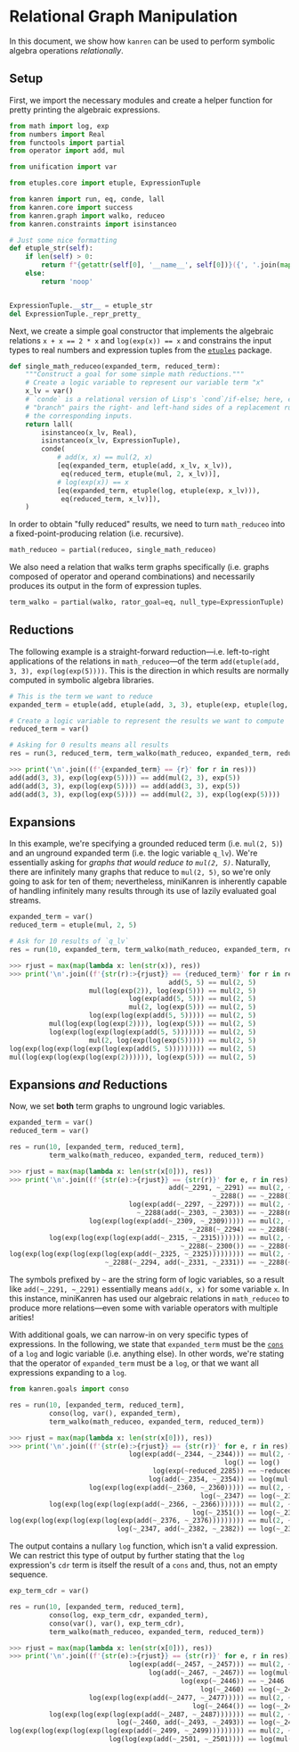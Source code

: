 # Relational Graph Manipulation

In this document, we show how `kanren` can be used to perform symbolic algebra operations *relationally*.

## Setup

First, we import the necessary modules and create a helper function for pretty printing the algebraic expressions.

```python
from math import log, exp
from numbers import Real
from functools import partial
from operator import add, mul

from unification import var

from etuples.core import etuple, ExpressionTuple

from kanren import run, eq, conde, lall
from kanren.core import success
from kanren.graph import walko, reduceo
from kanren.constraints import isinstanceo

# Just some nice formatting
def etuple_str(self):
    if len(self) > 0:
        return f"{getattr(self[0], '__name__', self[0])}({', '.join(map(str, self[1:]))})"
    else:
        return 'noop'


ExpressionTuple.__str__ = etuple_str
del ExpressionTuple._repr_pretty_

```

Next, we create a simple goal constructor that implements the algebraic relations `x + x == 2 * x` and `log(exp(x)) == x` and
constrains the input types to real numbers and expression tuples from the [`etuples`](https://github.com/pythological/etuples) package.

```python
def single_math_reduceo(expanded_term, reduced_term):
    """Construct a goal for some simple math reductions."""
    # Create a logic variable to represent our variable term "x"
    x_lv = var()
    # `conde` is a relational version of Lisp's `cond`/if-else; here, each
    # "branch" pairs the right- and left-hand sides of a replacement rule with
    # the corresponding inputs.
    return lall(
        isinstanceo(x_lv, Real),
        isinstanceo(x_lv, ExpressionTuple),
        conde(
            # add(x, x) == mul(2, x)
            [eq(expanded_term, etuple(add, x_lv, x_lv)),
             eq(reduced_term, etuple(mul, 2, x_lv))],
            # log(exp(x)) == x
            [eq(expanded_term, etuple(log, etuple(exp, x_lv))),
             eq(reduced_term, x_lv)]),
    )

```

In order to obtain "fully reduced" results, we need to turn `math_reduceo` into a fixed-point-producing relation (i.e. recursive).
```python
math_reduceo = partial(reduceo, single_math_reduceo)
```

We also need a relation that walks term graphs specifically (i.e. graphs composed of operator and operand combinations) and necessarily produces its output in the form of expression tuples.
```python
term_walko = partial(walko, rator_goal=eq, null_type=ExpressionTuple)
```

## Reductions

The following example is a straight-forward reduction&mdash;i.e. left-to-right applications of the relations in `math_reduceo`&mdash;of the term `add(etuple(add, 3, 3), exp(log(exp(5))))`.  This is the direction in which results are normally computed in symbolic algebra libraries.

```python
# This is the term we want to reduce
expanded_term = etuple(add, etuple(add, 3, 3), etuple(exp, etuple(log, etuple(exp, 5))))

# Create a logic variable to represent the results we want to compute
reduced_term = var()

# Asking for 0 results means all results
res = run(3, reduced_term, term_walko(math_reduceo, expanded_term, reduced_term))
```

```python
>>> print('\n'.join((f'{expanded_term} == {r}' for r in res)))
add(add(3, 3), exp(log(exp(5)))) == add(mul(2, 3), exp(5))
add(add(3, 3), exp(log(exp(5)))) == add(add(3, 3), exp(5))
add(add(3, 3), exp(log(exp(5)))) == add(mul(2, 3), exp(log(exp(5))))
```

## Expansions

In this example, we're specifying a grounded reduced term (i.e. `mul(2, 5)`) and an unground expanded term (i.e. the logic variable `q_lv`).  We're essentially asking for *graphs that would reduce to `mul(2, 5)`*.  Naturally, there are infinitely many graphs that reduce to `mul(2, 5)`, so we're only going to ask for ten of them; nevertheless, miniKanren is inherently capable of handling infinitely many results through its use of lazily evaluated goal streams.

```python
expanded_term = var()
reduced_term = etuple(mul, 2, 5)

# Ask for 10 results of `q_lv`
res = run(10, expanded_term, term_walko(math_reduceo, expanded_term, reduced_term))
```
```python
>>> rjust = max(map(lambda x: len(str(x)), res))
>>> print('\n'.join((f'{str(r):>{rjust}} == {reduced_term}' for r in res)))
                                        add(5, 5) == mul(2, 5)
                    mul(log(exp(2)), log(exp(5))) == mul(2, 5)
                              log(exp(add(5, 5))) == mul(2, 5)
                              mul(2, log(exp(5))) == mul(2, 5)
                    log(exp(log(exp(add(5, 5))))) == mul(2, 5)
          mul(log(exp(log(exp(2)))), log(exp(5))) == mul(2, 5)
          log(exp(log(exp(log(exp(add(5, 5))))))) == mul(2, 5)
                    mul(2, log(exp(log(exp(5))))) == mul(2, 5)
log(exp(log(exp(log(exp(log(exp(add(5, 5))))))))) == mul(2, 5)
mul(log(exp(log(exp(log(exp(2)))))), log(exp(5))) == mul(2, 5)
```

## Expansions _and_ Reductions
Now, we set **both** term graphs to unground logic variables.

```python
expanded_term = var()
reduced_term = var()

res = run(10, [expanded_term, reduced_term],
          term_walko(math_reduceo, expanded_term, reduced_term))
```

```python
>>> rjust = max(map(lambda x: len(str(x[0])), res))
>>> print('\n'.join((f'{str(e):>{rjust}} == {str(r)}' for e, r in res)))
                                        add(~_2291, ~_2291) == mul(2, ~_2291)
                                                   ~_2288() == ~_2288()
                              log(exp(add(~_2297, ~_2297))) == mul(2, ~_2297)
                                ~_2288(add(~_2303, ~_2303)) == ~_2288(mul(2, ~_2303))
                    log(exp(log(exp(add(~_2309, ~_2309))))) == mul(2, ~_2309)
                                             ~_2288(~_2294) == ~_2288(~_2294)
          log(exp(log(exp(log(exp(add(~_2315, ~_2315))))))) == mul(2, ~_2315)
                                           ~_2288(~_2300()) == ~_2288(~_2300())
log(exp(log(exp(log(exp(log(exp(add(~_2325, ~_2325))))))))) == mul(2, ~_2325)
                        ~_2288(~_2294, add(~_2331, ~_2331)) == ~_2288(~_2294, mul(2, ~_2331))
```

The symbols prefixed by `~` are the string form of logic variables, so a result like `add(~_2291, ~_2291)` essentially means `add(x, x)` for some variable `x`.  In this instance, miniKanren has used our algebraic relations in `math_reduceo` to produce more relations&mdash;even some with variable operators with multiple arities!

With additional goals, we can narrow-in on very specific types of expressions.  In the following, we state that `expanded_term` must be the [`cons`](https://github.com/pythological/python-cons) of a `log` and logic variable (i.e. anything else).  In other words, we're stating that the operator of `expanded_term` must be a `log`, or that we want all expressions expanding to a `log`.

```python
from kanren.goals import conso

res = run(10, [expanded_term, reduced_term],
          conso(log, var(), expanded_term),
          term_walko(math_reduceo, expanded_term, reduced_term))
```
```python
>>> rjust = max(map(lambda x: len(str(x[0])), res))
>>> print('\n'.join((f'{str(e):>{rjust}} == {str(r)}' for e, r in res)))
                              log(exp(add(~_2344, ~_2344))) == mul(2, ~_2344)
                                                      log() == log()
                                    log(exp(~reduced_2285)) == ~reduced_2285
                                   log(add(~_2354, ~_2354)) == log(mul(2, ~_2354))
                    log(exp(log(exp(add(~_2360, ~_2360))))) == mul(2, ~_2360)
                                                log(~_2347) == log(~_2347)
          log(exp(log(exp(log(exp(add(~_2366, ~_2366))))))) == mul(2, ~_2366)
                                              log(~_2351()) == log(~_2351())
log(exp(log(exp(log(exp(log(exp(add(~_2376, ~_2376))))))))) == mul(2, ~_2376)
                           log(~_2347, add(~_2382, ~_2382)) == log(~_2347, mul(2, ~_2382))
```

The output contains a nullary `log` function, which isn't a valid expression.  We can restrict this type of output by further stating that the `log` expression's `cdr` term is itself the result of a `cons` and, thus, not an empty sequence.

```python
exp_term_cdr = var()

res = run(10, [expanded_term, reduced_term],
          conso(log, exp_term_cdr, expanded_term),
          conso(var(), var(), exp_term_cdr),
          term_walko(math_reduceo, expanded_term, reduced_term))
```
```python
>>> rjust = max(map(lambda x: len(str(x[0])), res))
>>> print('\n'.join((f'{str(e):>{rjust}} == {str(r)}' for e, r in res)))
                              log(exp(add(~_2457, ~_2457))) == mul(2, ~_2457)
                                   log(add(~_2467, ~_2467)) == log(mul(2, ~_2467))
                                           log(exp(~_2446)) == ~_2446
                                                log(~_2460) == log(~_2460)
                    log(exp(log(exp(add(~_2477, ~_2477))))) == mul(2, ~_2477)
                                              log(~_2464()) == log(~_2464())
          log(exp(log(exp(log(exp(add(~_2487, ~_2487))))))) == mul(2, ~_2487)
                           log(~_2460, add(~_2493, ~_2493)) == log(~_2460, mul(2, ~_2493))
log(exp(log(exp(log(exp(log(exp(add(~_2499, ~_2499))))))))) == mul(2, ~_2499)
                         log(log(exp(add(~_2501, ~_2501)))) == log(mul(2, ~_2501))
```
